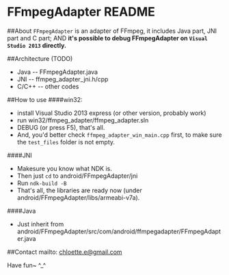 FFmpegAdapter README
========

##About
`FFmpegAdapter` is an adapter of FFmpeg, it includes Java part, JNI part and C part; AND **it's possible to debug FFmpegAdapter on `Visual Studio 2013` directly.**

##Architecture (TODO)
* Java -- FFmpegAdapter.java
* JNI -- ffmpeg_adapter_jni.h/cpp
* C/C++ -- other codes

##How to use
####win32:
* install Visual Studio 2013 express (or other version, probably work)
* run win32/ffmpeg_adapter/ffmpeg_adapter.sln
* DEBUG (or press F5), that's all.
* And, you'd better check `ffmpeg_adapter_win_main.cpp` first, to make sure the `test_files` folder is not empty.

####JNI
* Makesure you know what NDK is.
* Then just `cd` to android/FFmpegAdapter/jni
* Run `ndk-build -B`
* That's all, the libraries are ready now (under android/FFmpegAdapter/libs/armeabi-v7a).

####Java
* Just inherit from android/FFmpegAdapter/src/com/android/ffmpegadapter/FFmpegAdapter.java

##Contact
mailto: chloette.e@gmail.com

Have fun~ ^_^
